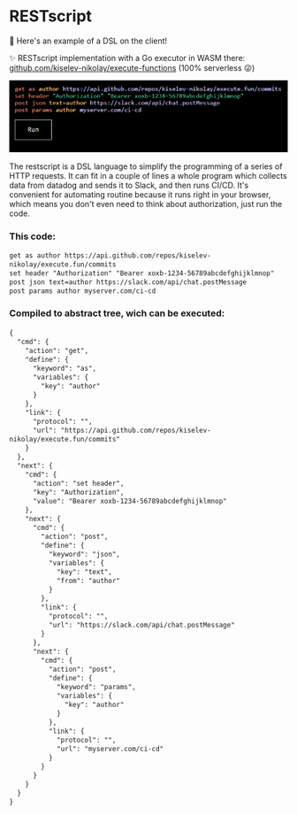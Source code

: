 # RESTscript

🌱 Here's an example of a DSL on the client!

✨ RESTscript implementation with a Go executor in WASM there: [github.com/kiselev-nikolay/execute-functions](https://github.com/kiselev-nikolay/execute-functions) (100% serverless 😜)



![](./about/ScreenShot1.PNG)

The restscript is a DSL language to simplify the programming of a series of HTTP requests. It can fit in a couple of lines a whole program which collects data from datadog and sends it to Slack, and then runs CI/CD. It's convenient for automating routine because it runs right in your browser, which means you don't even need to think about authorization, just run the code.

### This code:

```
get as author https://api.github.com/repos/kiselev-nikolay/execute.fun/commits
set header "Authorization" "Bearer xoxb-1234-56789abcdefghijklmnop"
post json text=author https://slack.com/api/chat.postMessage
post params author myserver.com/ci-cd
```

### Compiled to abstract tree, wich can be executed:

```
{
  "cmd": {
    "action": "get",
    "define": {
      "keyword": "as",
      "variables": {
        "key": "author"
      }
    },
    "link": {
      "protocol": "",
      "url": "https://api.github.com/repos/kiselev-nikolay/execute.fun/commits"
    }
  },
  "next": {
    "cmd": {
      "action": "set header",
      "key": "Authorization",
      "value": "Bearer xoxb-1234-56789abcdefghijklmnop"
    },
    "next": {
      "cmd": {
        "action": "post",
        "define": {
          "keyword": "json",
          "variables": {
            "key": "text",
            "from": "author"
          }
        },
        "link": {
          "protocol": "",
          "url": "https://slack.com/api/chat.postMessage"
        }
      },
      "next": {
        "cmd": {
          "action": "post",
          "define": {
            "keyword": "params",
            "variables": {
              "key": "author"
            }
          },
          "link": {
            "protocol": "",
            "url": "myserver.com/ci-cd"
          }
        }
      }
    }
  }
}
```
